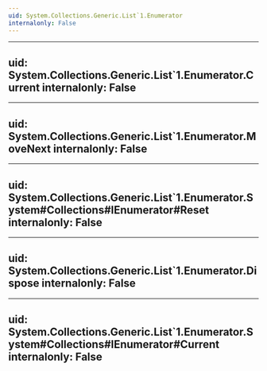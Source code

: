 ```yaml
---
uid: System.Collections.Generic.List`1.Enumerator
internalonly: False
---
```


---
uid: System.Collections.Generic.List`1.Enumerator.Current
internalonly: False
---

---
uid: System.Collections.Generic.List`1.Enumerator.MoveNext
internalonly: False
---

---
uid: System.Collections.Generic.List`1.Enumerator.System#Collections#IEnumerator#Reset
internalonly: False
---

---
uid: System.Collections.Generic.List`1.Enumerator.Dispose
internalonly: False
---

---
uid: System.Collections.Generic.List`1.Enumerator.System#Collections#IEnumerator#Current
internalonly: False
---
